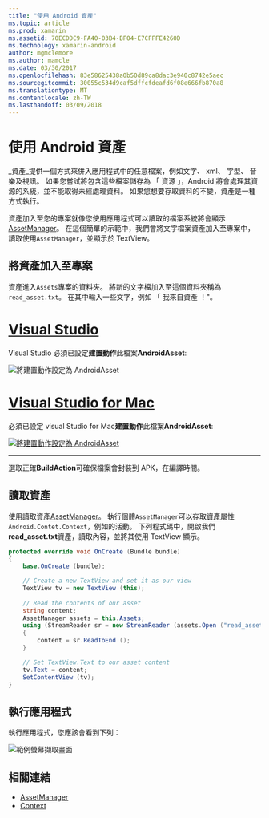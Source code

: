 ```yaml
---
title: "使用 Android 資產"
ms.topic: article
ms.prod: xamarin
ms.assetid: 70ECDDC9-FA40-03B4-BF04-E7CFFFE4260D
ms.technology: xamarin-android
author: mgmclemore
ms.author: mamcle
ms.date: 03/30/2017
ms.openlocfilehash: 83e58625438a0b50d89ca8dac3e940c8742e5aec
ms.sourcegitcommit: 30055c534d9caf5dffcfdeafd6f08e666fb870a8
ms.translationtype: MT
ms.contentlocale: zh-TW
ms.lasthandoff: 03/09/2018
---
```

# <a name="using-android-assets"></a>使用 Android 資產

_資產_提供一個方式來併入應用程式中的任意檔案，例如文字、 xml、 字型、 音樂及視訊。 如果您嘗試將包含這些檔案儲存為 「 資源 」，Android 將會處理其資源的系統，並不能取得未經處理資料。 如果您想要存取資料的不變，資產是一種方式執行。

資產加入至您的專案就像您使用應用程式可以讀取的檔案系統將會顯示[AssetManager](https://developer.xamarin.com/api/type/Android.Content.Res.AssetManager/)。
在這個簡單的示範中，我們會將文字檔案資產加入至專案中，讀取使用`AssetManager`，並顯示於 TextView。


## <a name="add-asset-to-project"></a>將資產加入至專案

資產進入`Assets`專案的資料夾。 將新的文字檔加入至這個資料夾稱為`read_asset.txt`。 在其中輸入一些文字，例如 「 我來自資產 ！"。

# <a name="visual-studiotabvswin"></a>[Visual Studio](#tab/vswin)

Visual Studio 必須已設定**建置動作**此檔案**AndroidAsset**:

![將建置動作設定為 AndroidAsset](android-assets-images/asset-properties-vs.png) 

# <a name="visual-studio-for-mactabvsmac"></a>[Visual Studio for Mac](#tab/vsmac)

必須已設定 visual Studio for Mac**建置動作**此檔案**AndroidAsset**:

[![將建置動作設定為 AndroidAsset](android-assets-images/asset-properties-xs-sml.png)](android-assets-images/asset-properties-xs.png#lightbox)

-----

選取正確**BuildAction**可確保檔案會封裝到 APK，在編譯時間。


## <a name="reading-assets"></a>讀取資產

使用讀取資產[AssetManager](https://developer.xamarin.com/api/type/Android.Content.Res.AssetManager/)。 執行個體`AssetManager`可以存取[資產](https://developer.xamarin.com/api/property/Android.Content.Context.Assets/)屬性`Android.Contet.Context`，例如的活動。
下列程式碼中，開啟我們**read_asset.txt**資產，讀取內容，並將其使用 TextView 顯示。

```csharp
protected override void OnCreate (Bundle bundle)
{
    base.OnCreate (bundle);

    // Create a new TextView and set it as our view
    TextView tv = new TextView (this);
    
    // Read the contents of our asset
    string content;
    AssetManager assets = this.Assets;
    using (StreamReader sr = new StreamReader (assets.Open ("read_asset.txt")))
    {
        content = sr.ReadToEnd ();
    }

    // Set TextView.Text to our asset content
    tv.Text = content;
    SetContentView (tv);
}
```


## <a name="running-the-application"></a>執行應用程式

執行應用程式，您應該會看到下列：

![範例螢幕擷取畫面](android-assets-images/screenshot.png)


## <a name="related-links"></a>相關連結

- [AssetManager](https://developer.xamarin.com/api/type/Android.Content.Res.AssetManager/)
- [Context](https://developer.xamarin.com/api/type/Android.Content.Context/)
